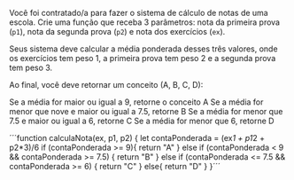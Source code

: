 Você foi contratado/a para fazer o sistema de cálculo de notas de uma escola. Crie uma função que receba 3 parâmetros: nota da primeira prova (`p1`), nota da segunda prova (`p2`) e nota dos exercícios (`ex`).

Seus sistema deve calcular a média ponderada desses três valores, onde os exercícios tem peso 1, a primeira prova tem peso 2 e a segunda prova tem peso 3.

Ao final, você deve retornar um conceito (A, B, C, D):

Se a média for maior ou igual a 9, retorne o conceito A
Se a média for menor que nove e maior ou igual a 7.5, retorne B
Se a média for menor que 7.5 e maior ou igual a 6, retorne C
Se a média for menor que 6, retorne D


´´´function calculaNota(ex, p1, p2) {
 let contaPonderada = (ex*1 + p1*2 + p2*3)/6
 if (contaPonderada >= 9){
   return "A"
 } 
 else if (contaPonderada < 9 && contaPonderada >= 7.5) {
   return "B"
 } 
 else if (contaPonderada <= 7.5 && contaPonderada >= 6) {
   return "C"
 } else{ return "D"
 }
}´´´
